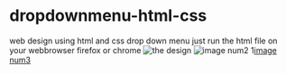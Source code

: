 # dropdownmenu-html-css
web design using html and css drop down menu
just run the html file on your webbrowser firefox or chrome
![the design](https://ibb.co/m01XZLK)
![image num2](https://ibb.co/m8P1RVP)
1[image num3](https://ibb.co/Gvmygxz)
